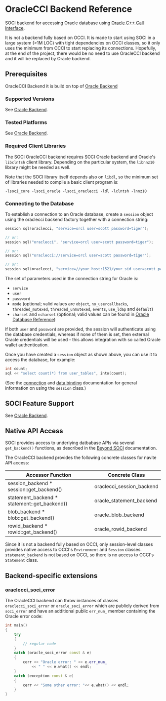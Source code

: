 # OracleCCI Backend Reference

SOCI backend for accessing Oracle database using [Oracle C++ Call Interface](https://docs.oracle.com/en/database/oracle/oracle-database/21/lncpp/introduction-to-occi.html).

It is not a backend fully based on OCCI. It is made to start using SOCI in a large system (>1M LOC) with tight dependencies on OCCI classes, so it only uses the minimum from OCCI to start replacing its connections. Hopefully, at the end of the project, there would be no need to use OracleCCI backend and it will be replaced by Oracle backend.

## Prerequisites

OracleCCI Backend it is build on top of [Oracle Backend](oracle.md)

### Supported Versions

See [Oracle Backend](oracle.md).

### Tested Platforms

See [Oracle Backend](oracle.md).

### Required Client Libraries

The SOCI OracleCCI backend requires SOCI Oracle backend and Oracle's `libclntsh` client library. Depending on the particular system, the `libnnz10` library might be needed as well.

Note that the SOCI library itself depends also on `libdl`, so the minimum set of libraries needed to compile a basic client program is:

```console
-lsoci_core -lsoci_oracle -lsoci_oraclecci -ldl -lclntsh -lnnz10
```

### Connecting to the Database

To establish a connection to an Oracle database, create a `session` object using the oraclecci backend factory together with a connection string:

```cpp
session sql(oraclecci, "service=orcl user=scott password=tiger");

// or:
session sql("oraclecci", "service=orcl user=scott password=tiger");

// or:
session sql("oraclecci://service=orcl user=scott password=tiger");

// or:
session sql(oraclecci, "service=//your_host:1521/your_sid user=scott password=tiger");
```

The set of parameters used in the connection string for Oracle is:

* `service`
* `user`
* `password`
* `mode` (optional; valid values are `object`, `no_usercallbacks`, `threaded_mutexed`, `threaded_unmutexed`, `events`, `use_ldap` and `default`)
* `charset` and `ncharset` (optional; valid values can be found in [Oracle Database Reference](https://docs.oracle.com/en/database/oracle/oracle-database/21/nlspg/appendix-A-locale-data.html#GUID-344E34CA-DD16-4979-8CF1-6D0A7AEBAA4A))

If both `user` and `password` are provided, the session will authenticate using the database credentials, whereas if none of them is set, then external Oracle credentials will be used - this allows integration with so called Oracle wallet authentication.

Once you have created a `session` object as shown above, you can use it to access the database, for example:

```cpp
int count;
sql << "select count(*) from user_tables", into(count);
```

(See the [connection](../connections.md) and [data binding](../binding.md) documentation for general information on using the `session` class.)

## SOCI Feature Support

See [Oracle Backend](oracle.md).

## Native API Access

SOCI provides access to underlying datbabase APIs via several `get_backend()` functions, as described in the [Beyond SOCI](../beyond.md) documentation.

The OracleCCI backend provides the following concrete classes for navite API access:

|Accessor Function|Concrete Class|
|--- |--- |
|session_backend * session::get_backend()|oraclecci_session_backend|
|statement_backend * statement::get_backend()|oracle_statement_backend|
|blob_backend * blob::get_backend()|oracle_blob_backend|
|rowid_backend * rowid::get_backend()|oracle_rowid_backend|

Since it is not a backend fully based on OCCI, only session-level classes provides native access to OCCI's `Environment` and `Session` classes. `statement_backend` is not based on OCCI, so there is no access to OCCI's `Statement` class.

## Backend-specific extensions

### oraclecci_soci_error

The OracleCCI backend can throw instances of classes `oraclecci_soci_error` or `oracle_soci_error` which are publicly derived from `soci_error` and have an additional public `err_num_` member containing the Oracle error code:

```cpp
int main()
{
    try
    {
        // regular code
    }
    catch (oracle_soci_error const & e)
    {
        cerr << "Oracle error: " << e.err_num_
            << " " << e.what() << endl;
    }
    catch (exception const & e)
    {
        cerr << "Some other error: "<< e.what() << endl;
    }
}
```
